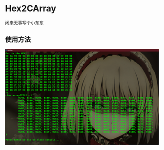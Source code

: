 # Hex2CArray

闲来无事写个小东东

## 使用方法
![使用方法](https://raw.githubusercontent.com/Luluting/Bed/master/img/20191023212740.png)
